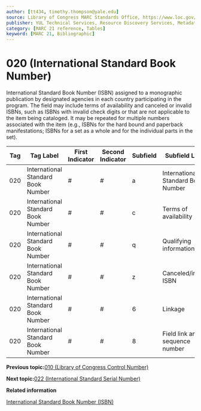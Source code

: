 ```yaml
---
author: [tt434, timothy.thompson@yale.edu]
source: Library of Congress MARC Standards Office, https://www.loc.gov/marc/bibliographic/bd020.html
publisher: YUL Technical Services, Resource Discovery Services, Metadata Services Unit
category: [MARC 21 reference, Tables]
keyword: [MARC 21, Bibliographic]
---
```


# 020 \(International Standard Book Number\)

International Standard Book Number \(ISBN\) assigned to a monographic publication by designated agencies in each country participating in the program. The field may include terms of availability and canceled or invalid ISBNs, such as ISBNs with invalid check digits or that are not applicable to the item being cataloged. It may be repeated for multiple numbers associated with the item \(e.g., ISBNs for the hard bound and paperback manifestations; ISBNs for a set as a whole and for the individual parts in the set\).

|Tag|Tag Label|First Indicator|Second Indicator|Subfield|Subfield Label|Repeatable|
|---|---------|---------------|----------------|--------|--------------|----------|
|020|International Standard Book Number|\#|\#|a|International Standard Book Number|F|
|020|International Standard Book Number|\#|\#|c|Terms of availability|F|
|020|International Standard Book Number|\#|\#|q|Qualifying information|T|
|020|International Standard Book Number|\#|\#|z|Canceled/invalid ISBN|T|
|020|International Standard Book Number|\#|\#|6|Linkage|F|
|020|International Standard Book Number|\#|\#|8|Field link and sequence number|T|

**Previous topic:**[010 \(Library of Congress Control Number\)](../tables/010_bib_table.md)

**Next topic:**[022 \(International Standard Serial Number\)](../tables/022_bib_table.md)

**Related information**  


[International Standard Book Number \(ISBN\)](../tasks/identifiers/international_standard_book_number_isbn.md)

